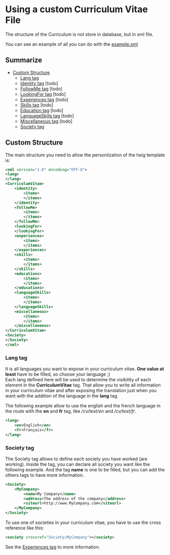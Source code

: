 # Using a custom Curriculum Vitae File

The structure of the Curriculum is not store in database, but in xml file.

You can see an example of all you can do with the [example.xml](https://github.com/nimbusletruand/CurriculumVitaeBundle/blob/master/Resources/data/example.xml "example.xml")

## Summarize
*   [Custom Structure](#custom-structure "Custom Structure")
    *   [Lang tag](#lang-tag "Lang tag")
    *   [Identity tag](#identity-tag "Identity tag") [todo]
    *   [FollowMe tag](#followme-tag "FollowMe tag") [todo]
    *   [LookingFor tag](#lookingfor-tag "LookingFor tag") [todo]
    *   [Experiences tag](#experiences-tag "Experiences tag") [todo]
    *   [Skills tag](#skills-tag "Skills tag") [todo]
    *   [Education tag](#education-tag "Education tag") [todo]
    *   [LanguageSkills tag](#languageskills-tag "LanguageSkills tag") [todo]
    *   [Miscellaneous tag](#miscellaneous-tag "Miscellaneous tag") [todo]
    *   [Society tag](#society-tag "Society tag")

## Custom Structure

The main structure you need to allow the personlization of the twig template is:

``` xml
<xml version="1.0" encoding="UTF-8">
<lang>
</lang>
<CurriculumVitae>
    <identity>
        <items>
        </items>
    </identity>
    <followMe>
        <items>
        </items>
    </followMe>
    <lookingFor>
    </lookingFor>
    <experiences>
        <items>
        </items>
    </experiences>
    <skills>
        <items>
        </items>
    </skills>
    <educations>
        <items>
        </items>
    </educations>
    <languageSkills>
        <items>
        </items>
    </languageSkills>
    <miscellaneous>
        <items>
        </items>
    </miscellaneous>
</CurriculumVitae>
<Society>
</Society>
</xml>
```

### Lang tag

It is all languages you want to expose in your curriculum vitae. **One value at least** have to be filled, so choose your language ;)  
Each lang defined here will be used to determine the visibility of each element in the **CurriculumVitae** tag.
That allow you to write all information in your curriculum vitae and after exposing the translation just when you want with the addition of the language in the **lang** tag.

The following example allow to use the english and the french language in the route with the **en** and **fr** tag, like */cv/test/en* and */cv/test/fr*.

``` xml
<lang>
    <en>English</en>
    <fr>Français</fr>
</lang>
```

### Society tag

The Society tag allows to define each society you have worked (are working).
Inside the tag, you can declare all society you want like the following example. And the tag **name** is one to be filled, but you can add the others tags to have more information.

``` xml
<Society>
    <MyCompany>
        <name>My Company</name>
        <address>The address of the company</address>
        <siteurl>http://www.MyCompany.com</siteurl>
    </MyCompany>
</Society>
```

To use one of societies in your curriculum vitae, you have to use the cross reference like this:
``` xml
<society crossref="Society/MyCompany"></society>
```
See the [Experiences tag](#experiences-tag "Experiences tag") to more information.